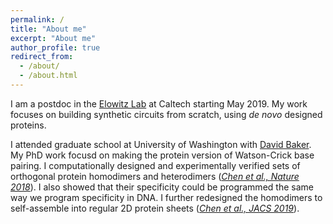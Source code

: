 ```yaml
---
permalink: /
title: "About me"
excerpt: "About me"
author_profile: true
redirect_from: 
  - /about/
  - /about.html
---
```


I am a postdoc in the [Elowitz Lab](http://www.elowitz.caltech.edu/) at Caltech starting May 2019. My work focuses on building synthetic circuits from scratch, using _de novo_ designed proteins.

I attended graduate school at University of Washington with [David Baker](https://www.bakerlab.org/). My PhD work focusd on making the protein version of Watson-Crick base pairing. I computationally designed and experimentally verified sets of orthogonal protein homodimers and heterodimers ([_Chen et al., Nature 2018_]((https://uagaug.github.io/files/2018nature.pdf))). I also showed that their specificity could be programmed the same way we program specificity in DNA. I further redesigned the homodimers to self-assemble into regular 2D protein sheets ([_Chen et al., JACS 2019_]((https://uagaug.github.io/files/2019jacs.pdf))). 
